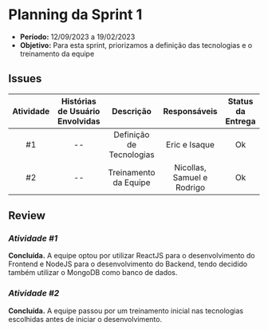 # **Planning da Sprint 1**

- **Período:** 12/09/2023 a 19/02/2023
- **Objetivo:** Para esta sprint, priorizamos a definição das tecnologias e o treinamento da equipe

## **Issues**

|Atividade|Histórias de Usuário Envolvidas|Descrição|Responsáveis|Status da Entrega|
|:----:|:----------:|:----------:|:------:|:--:|
|#1|--| Definição de Tecnologias | Eric e Isaque | Ok |
|#2|--| Treinamento da Equipe |  Nicollas, Samuel e Rodrigo  | Ok |

## **Review** 

### ***Atividade #1***
**Concluída.**  A equipe optou por utilizar ReactJS para o desenvolvimento do Frontend e NodeJS para o desenvolvimento do Backend, tendo decidido também utilizar o MongoDB como banco de dados.

### ***Atividade #2***
**Concluída.** A equipe passou por um treinamento inicial nas tecnologias escolhidas antes de iniciar o desenvolvimento.




